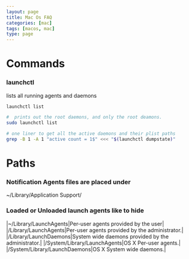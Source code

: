 ```yaml
---
layout: page
title: Mac Os FAQ
categories: [mac]
tags: [macos, mac]
type: page
---
```


# Commands

### launchctl
lists all running agents and daemons

```bash
launchctl list

#  prints out the root daemons, and only the root deamons.
sudo launchctl list

# one liner to get all the active daemons and their plist paths
grep -B 1 -A 1 "active count = 1$" <<< "$(launchctl dumpstate)"
```

# Paths

### Notification Agents files are placed under
~/Library/Application Support/

### Loaded or Unloaded launch agents like to hide
 |~/Library/LaunchAgents|Per-user agents provided by the user|
 |/Library/LaunchAgents|Per-user agents provided by the administrator.|
 |/Library/LaunchDaemons|System wide daemons provided by the administrator.|
 |/System/Library/LaunchAgents|OS X Per-user agents.|
 |/System/Library/LaunchDaemons|OS X System wide daemons.|


